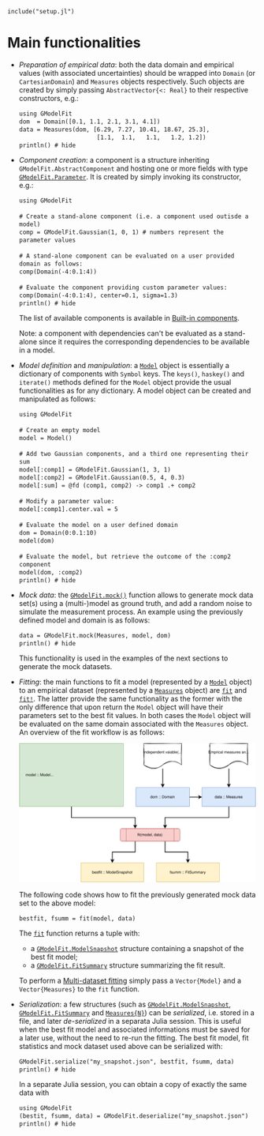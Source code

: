```@setup abc
include("setup.jl")
```

# Main functionalities

- *Preparation of empirical data*: both the data domain and empirical values (with associated uncertainties) should be wrapped into `Domain` (or `CartesianDomain`) and `Measures` objects respectively.  Such objects are created by simply passing `AbstractVector{<: Real}` to their respective constructors, e.g.:
  ```@example abc
  using GModelFit
  dom  = Domain([0.1, 1.1, 2.1, 3.1, 4.1])
  data = Measures(dom, [6.29, 7.27, 10.41, 18.67, 25.3],
                        [1.1,  1.1,   1.1,   1.2, 1.2])
  println() # hide
  ```

- *Component creation*: a component is a structure inheriting `GModelFit.AbstractComponent` and hosting one or more fields with type [`GModelFit.Parameter`](@ref).  It is created by simply invoking its constructor, e.g.:
  ```@example abc
  using GModelFit
  
  # Create a stand-alone component (i.e. a component used outisde a model)
  comp = GModelFit.Gaussian(1, 0, 1) # numbers represent the parameter values
  
  # A stand-alone component can be evaluated on a user provided domain as follows:
  comp(Domain(-4:0.1:4))
  
  # Evaluate the component providing custom parameter values:
  comp(Domain(-4:0.1:4), center=0.1, sigma=1.3)
  println() # hide
  ```
  The list of available components is available in [Built-in components](@ref).

  Note: a component with dependencies can't be evaluated as a stand-alone since it requires the corresponding dependencies to be available in a model.


- *Model definition* and *manipulation*: a [`Model`](@ref) object is essentially a dictionary of components with `Symbol` keys.  The `keys()`, `haskey()` and `iterate()` methods defined for the `Model` object provide the usual functionalities as for any dictionary.  A model object can be created and manipulated as follows:
  ```@example abc
  using GModelFit
  
  # Create an empty model
  model = Model()
  
  # Add two Gaussian components, and a third one representing their sum
  model[:comp1] = GModelFit.Gaussian(1, 3, 1)
  model[:comp2] = GModelFit.Gaussian(0.5, 4, 0.3)
  model[:sum] = @fd (comp1, comp2) -> comp1 .+ comp2
  
  # Modify a parameter value:
  model[:comp1].center.val = 5
  
  # Evaluate the model on a user defined domain
  dom = Domain(0:0.1:10)
  model(dom)
  
  # Evaluate the model, but retrieve the outcome of the :comp2 component
  model(dom, :comp2)
  println() # hide
  ```

- *Mock data*: the [`GModelFit.mock()`](@ref) function allows to generate mock data set(s) using a (multi-)model as ground truth, and add a random noise to simulate the measurement process.  An example using the previously defined model and domain is as follows:
  ```@example abc
  data = GModelFit.mock(Measures, model, dom)
  println() # hide
  ```
  This functionality is used in the examples of the next sections to generate the mock datasets.

- *Fitting*: the main functions to fit a model (represented by a [`Model`](@ref) object) to an empirical dataset (represented by a [`Measures`](@ref) object) are [`fit`](@ref) and [`fit!`](@ref).  The latter provide the same functionality as the former with the only difference that upon return the `Model` object will have their parameters set to the best fit values.  In both cases the `Model` object will be evaluated on the same domain associated with the `Measures` object.  An overview of the fit workflow is as follows:

  ![](assets/schema.svg)

  The following code shows how to fit the previously generated mock data set to the above model:
  ```@example abc
  bestfit, fsumm = fit(model, data)
  ```

  The [`fit`](@ref) function returns a tuple with:
  - a [`GModelFit.ModelSnapshot`](@ref) structure containing a snapshot of the best fit model;
  - a [`GModelFit.FitSummary`](@ref) structure summarizing the fit result.

  To perform a [Multi-dataset fitting](@ref) simply pass a `Vector{Model}` and a `Vector{Measures}` to the `fit` function.

- *Serialization*: a few structures (such as  [`GModelFit.ModelSnapshot`](@ref), [`GModelFit.FitSummary`](@ref) and [`Measures{N}`](@ref)) can be *serialized*, i.e. stored in a file, and later *de-serialized* in a separata Julia session.  This is useful when the best fit model and associated informations must be saved for a later use, without the need to re-run the fitting.  The best fit model, fit statistics and mock dataset used above can be serialized with:
  ```@example abc
  GModelFit.serialize("my_snapshot.json", bestfit, fsumm, data)
  println() # hide
  ```
  In a separate Julia session, you can obtain a copy of exactly the same data with
  ```@example abc
  using GModelFit
  (bestit, fsumm, data) = GModelFit.deserialize("my_snapshot.json")
  println() # hide
  ```
